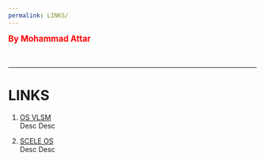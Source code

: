 ```yaml
---
permalink: LINKS/
---
```

<span style="color:red; font-weight:bold; font-size:larger;">By Mohammad Attar</span>
<br><br>
<br>
<hr>

# LINKS

1. [OS VLSM](https://os.vlsm.org/)<br>
Desc
Desc

2. [SCELE OS](https://scele.cs.ui.ac.id/course/view.php?id=3398)<br>
Desc
Desc